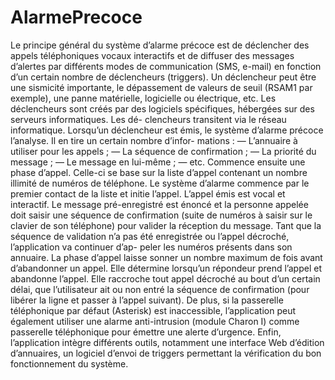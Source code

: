 # AlarmePrecoce

Le principe général du système d’alarme précoce est de déclencher des appels téléphoniques vocaux interactifs et de diffuser des messages d’alertes par différents modes de communication (SMS, e-mail) en fonction d’un certain nombre de déclencheurs (triggers).
Un déclencheur peut être une sismicité importante, le dépassement de valeurs de seuil (RSAM1 par exemple), une panne matérielle, logicielle ou électrique, etc.
Les déclencheurs sont créés par des logiciels spécifiques, hébergées sur des serveurs informatiques. Les dé- clencheurs transitent via le réseau informatique.
Lorsqu’un déclencheur est émis, le système d’alarme précoce l’analyse. Il en tire un certain nombre d’infor- mations :
— L’annuaire à utiliser pour les appels ; 
— La séquence de confirmation ;
— La priorité du message ;
— Le message en lui-même ;
— etc.
Commence ensuite une phase d’appel. Celle-ci se base sur la liste d’appel contenant un nombre illimité de numéros de téléphone. Le système d’alarme commence par le premier contact de la liste et initie l’appel.
L’appel émis est vocal et interactif. Le message pré-enregistré est énoncé et la personne appelée doit saisir une séquence de confirmation (suite de numéros à saisir sur le clavier de son téléphone) pour valider la réception du message.
Tant que la séquence de validation n’a pas été enregistrée ou l’appel décroché, l’application va continuer d’ap- peler les numéros présents dans son annuaire. La phase d’appel laisse sonner un nombre maximum de fois avant d’abandonner un appel. Elle détermine lorsqu’un répondeur prend l’appel et abandonne l’appel. Elle raccroche tout appel décroché au bout d’un certain délai, que l’utilisateur ait ou non entré la séquence de confirmation (pour libérer la ligne et passer à l’appel suivant).
De plus, si la passerelle téléphonique par défaut (Asterisk) est inaccessible, l’application peut également utiliser une alarme anti-intrusion (module Charon I) comme passerelle téléphonique pour émettre une alerte d’urgence.
Enfin, l’application intègre différents outils, notamment une interface Web d’édition d’annuaires, un logiciel d’envoi de triggers permettant la vérification du bon fonctionnement du système.
